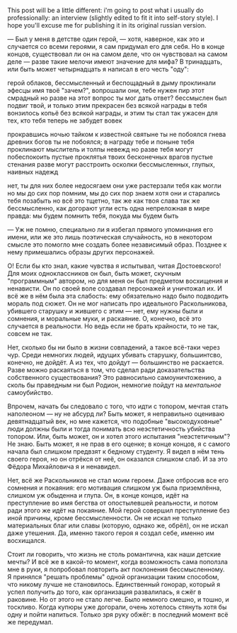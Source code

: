 This post will be a little different: i'm going to post what i usually do
professionally: an interview (slightly edited to fit it into self-story
style). I hope you'll excuse me for publishing it in its original russian
version.

— Был у меня в детстве один герой, — хотя, наверное, как это и случается со
всеми героями, я сам придумал его для себя. Но в конце концов, существовал ли он
на самом деле, что он чувствовал на самом деле — разве такие мелочи имеют
значение для мифа? В тринадцать, или быть может четырнадцать я написал в его
честь "оду":

герой облаков, бессмысленный и беспощадный
в дыму проклинали эфесцы имя твоё
"зачем?", вопрошали они, тебе нужен пир этот смрадный
но разве на этот вопрос ты мог дать ответ?
бессмыслен был подвиг твой, и только этим прекрасен
без всякой награды в тебя вонзилось копьё
без всякой награды, и этим ты стал так ужасен
для тех, кто тебя теперь не забудет вовек

прокравшись ночью тайком к известной святыне
ты не побоялся гнева древних богов
ты не побоялся; в награду тебе и поныне
тебя проклинают мыслитель и толпы невежд
но разве тебя могут побеспокоить
пустые проклятья твоих бесконечных врагов
пустые стенания разве могут расстроить
осколки бессмысленных, глупых, наивных надежд

нет, ты для них более недосягаем
они уже растерзали тебя как могли
но мы до сих пор помним, мы до сих пор знаем
хотя они и старались тебя позабыть
но всё это тщетно, так же как твоя слава
так же бессмысленно, как догорают угли
есть одна непреложная в мире правда:
мы будем помнить тебя, покуда мы будем быть

— Уж не помню, специально ли я избегал прямого упоминания его имени, или же это
лишь поэтическая случайность, но в некотором смысле это помогло мне создать
более независимый образ. Позднее к нему примешались образы других персонажей.

О! Если бы кто знал, какие чувства я испытывал, читая Достоевского! Для моих
одноклассников он был, быть может, скучным "программным" автором, но для меня он
был предметом восхищения и ненависти. Он по своей воле создавал персонажей и
уничтожал их. И всё же в нём была эта слабость: ему обязательно надо было
подводить мораль под сюжет. Он не мог написать про идеального Раскольникова,
убившего старушку и жившего с этим — нет, ему нужны были и сомнения, и моральные
муки, и раскаяние. О, конечно, всё это случается в реальности. Но ведь если не
брать крайности, то не так, совсем не так.

Нет, сколько бы ни было в жизни совпадений, а такое всё-таки через чур. Среди
немногих людей, идущих убивать старушку, большинтсво, конечно, не дойдёт. А из
тех, что дойдут — большинство не раскается. Разве можно раскаяться в том, что
сделал ради доказательства собственного существования? Это равносильно
самоуничтожению, а сколь бы праведным ни был Родион, немногие пойдут на
*ментальное* самоубийство.

Впрочем, начать бы следовало с того, что идти с топором, мечтая стать наполеоном
— ну не абсурд ли? Быть может, я неправильно оцениваю девятнадцатый век, но мне
кажется, что подобные "высокодуховные" люди должны были и тогда понимать всю
неэстетичность убийства топором. Или, быть может, он и хотел этого испытания
"неэстетичным"? Не знаю. Быть может, я не прав в его оценке; в конце концов, я с
самого начала был слишком предвзят к бедному студенту. Я видел в нём тень своего
героя, но он отрёкся от неё, он оказался слишком слаб. И за это Фёдора
Михайловича я и ненавидел.

Нет, всё же Раскольников не стал моим героем. Даже отбросив все его сомнения и
покаяния: его мотивация слишком уж была приземлённа, слишком уж обыденна и
глупа. Он, в конце концов, идёт на преступление во имя бегства от опостылевшей
реальности, и потом ради этого же идёт на покаяние. Мой герой совершил
преступление без иной причины, кроме бессмысленности. Он не искал не только
материальных благ или славы (которую, однако же, обрёл), он не искал даже
утешения. Да, именно такого героя я создал себе, именно им восхищался.

Стоит ли говорить, что жизнь не столь романтична, как наши детские мечты? И всё
же в какой-то момент, когда возможность сама поползла мне в руки, я попробовал
повторить акт поклонения бессмысленному. Я принялся "решать проблемы" одной
организации таким способом, что никому лучше не становилось. Единственный
гонорар, который я успел получить до того, как организация развалилась, я сжёг в
раковине. Но от этого не стало легче. Было немного смешно, и тошно, и
тоскливо. Когда купюры уже догорали, очень хотелось стянуть хотя бы одну и пойти
напиться. Только зря руку обжёг: в последний момент всё же передумал.
